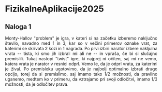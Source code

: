 # FizikalneAplikacije2025

## Naloga 1
<div style="text-align: justify">Monty-Hallov "problem" je igra, v kateri si na začetku izberemo naključno število, navadno med 1 in 3, kar so v večini primerov oznake vrat, za katerimi se skrivata 2 kozi in 1 nagrada. Po prvi izbiri narator izbere nakljulna vrata -- tista, ki smo jih izbrali mi ali ne -- in vpraša, če bi si slučajno premislili. Tukaj nastopi "twist" igre, ki najprej ni očiten, saj mi ne vemo, katera vrata je narator v resnici odprl. Vemo le, da je odprl vrata, za katerimi je žival. Po premisleku ugotovimo, da je najbolj optimalno izbrati drugo opcijo, torej da si premislimo, saj imamo tako 1/2 možnosti, da pravilno uganemo, medtem ko v primeru, da vztrajamo pri svoji odločitvi, imamo 1/3 možnosti, da je odločitev prava.
</div>
